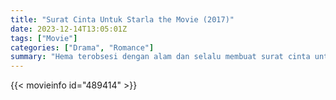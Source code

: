 ```yaml
---
title: "Surat Cinta Untuk Starla the Movie (2017)"
date: 2023-12-14T13:05:01Z
tags: ["Movie"]
categories: ["Drama", "Romance"]
summary: "Hema terobsesi dengan alam dan selalu membuat surat cinta untuknya. Suatu hari, ia bertemu Starla yang mampu membuatnya jatuh cinta. Untuk pertama kalinya, ia menyadari bahwa ada surat cinta yang lebih indah yaitu surat cinta untuk..."
---
```



  <mux-player stream-type="on-demand"
  src="https://kp3d-my.sharepoint.com/personal/ryoo_kp3d_onmicrosoft_com/_layouts/15/download.aspx?share=ERmGdTFbFMVJgv6SlezCUn4BzX8YUy1yoEP8bS6iB-DRKg" prefer-playback="mse" controls>
 
  </mux-player>
  

{{< movieinfo id="489414" >}}

  <script src="https://cdn.jsdelivr.net/npm/@mux/mux-player"></script>
  
   <script type="application/ld+json">
 {
  "@context": "https://schema.org/",
  "@type": "VideoObject",
  "name": "Surat Cinta Untuk Starla the Movie (2017)",
  "contentUrl": "https://stream.mux.com/HY6khZU8Vm5ymKGznVQu3Eq2F47YtvAtLPQB2722O5I.m3u8",
  "thumbnailUrl": "https://www.themoviedb.org/t/p/original/meka1uoXLVyb5FbMQTre2WmZorX.jpg?width=314&fit_mode=preserve&time=25",
  "uploadDate": "2023-12-14T13:05:01Z",
}

</script>